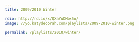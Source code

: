 ```yaml
---
title: 2009/2010 Winter

rdio: http://rd.io/x/QXaYuDMox5o/
image: //yo.katydecorah.com/playlists/2009-2010-winter.png

permalink: /playlists/2010/winter/
---
```

